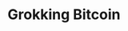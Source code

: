 ---
layout: page-books
title: Grokking Bitcoin
subtitle: 
essential: 
categories: ['technical']
authors: ['Kalle Rosenbaum']
authors_twitter: ['https://twitter.com/kallerosenbaum']
excerpt: .
resource_url: 
amazon_url: https://www.amazon.com/dp/1617294640
wikipedia_url: 
free_url: 
---